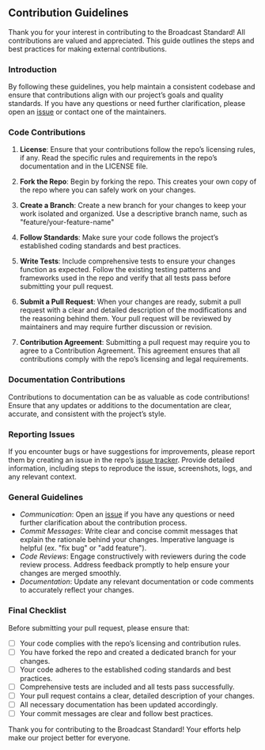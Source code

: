 ## Contribution Guidelines

Thank you for your interest in contributing to the Broadcast Standard! All contributions are valued and appreciated. This guide outlines the steps and best practices for making external contributions.

### Introduction

By following these guidelines, you help maintain a consistent codebase and ensure that contributions align with our project’s goals and quality standards. If you have any questions or need further clarification, please open an [issue](https://github.com/OffchainLabs/broadcast-erc/issues) or contact one of the maintainers.

### Code Contributions

1. **License**: Ensure that your contributions follow the repo’s licensing rules, if any. Read the specific rules and requirements in the repo’s documentation and in the LICENSE file.

2. **Fork the Repo**: Begin by forking the repo. This creates your own copy of the repo where you can safely work on your changes.

3. **Create a Branch**: Create a new branch for your changes to keep your work isolated and organized. Use a descriptive branch name, such as "feature/your-feature-name"

4. **Follow Standards**: Make sure your code follows the project’s established coding standards and best practices.

5. **Write Tests**: Include comprehensive tests to ensure your changes function as expected. Follow the existing testing patterns and frameworks used in the repo and verify that all tests pass before submitting your pull request.

6. **Submit a Pull Request**: When your changes are ready, submit a pull request with a clear and detailed description of the modifications and the reasoning behind them. Your pull request will be reviewed by maintainers and may require further discussion or revision.

7. **Contribution Agreement**: Submitting a pull request may require you to agree to a Contribution Agreement. This agreement ensures that all contributions comply with the repo’s licensing and legal requirements.

### Documentation Contributions

Contributions to documentation can be as valuable as code contributions! Ensure that any updates or additions to the documentation are clear, accurate, and consistent with the project’s style.

### Reporting Issues

If you encounter bugs or have suggestions for improvements, please report them by creating an issue in the repo’s [issue tracker](https://github.com/OffchainLabs/broadcast-erc/issues). Provide detailed information, including steps to reproduce the issue, screenshots, logs, and any relevant context.

### General Guidelines

- _Communication_: Open an [issue](https://github.com/OffchainLabs/broadcast-erc/issues) if you have any questions or need further clarification about the contribution process.
- _Commit Messages_: Write clear and concise commit messages that explain the rationale behind your changes. Imperative language is helpful (ex. "fix bug" or "add feature").
- _Code Reviews_: Engage constructively with reviewers during the code review process. Address feedback promptly to help ensure your changes are merged smoothly.
- _Documentation_: Update any relevant documentation or code comments to accurately reflect your changes.

### Final Checklist

Before submitting your pull request, please ensure that:
- [ ] Your code complies with the repo’s licensing and contribution rules.
- [ ] You have forked the repo and created a dedicated branch for your changes.
- [ ] Your code adheres to the established coding standards and best practices.
- [ ] Comprehensive tests are included and all tests pass successfully.
- [ ] Your pull request contains a clear, detailed description of your changes.
- [ ] All necessary documentation has been updated accordingly.
- [ ] Your commit messages are clear and follow best practices.

Thank you for contributing to the Broadcast Standard! Your efforts help make our project better for everyone.
